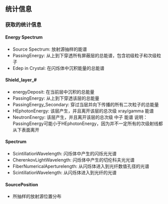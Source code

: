 ## 统计信息
### 获取的统计信息
#### Energy Spectrum
- Source Spectrum: 放射源抽样的能谱
- PassingEnergy: 从上到下穿透所有屏蔽层的总能谱，包含初级粒子和次级粒子
- Edep in Crystal: 在闪烁体中沉积能量的总能谱
#### Shield_layer_#
- energyDeposit: 在当前层中沉积的总能量
- PassingEnergy: 从上到下穿透该层的总能量
- PassingEnergy_Secondary: 穿过当层并向下传播的所有二次粒子的总能量
- HEphotonEnergy: 该层产生，并且离开该层的总次级 xray/gamma 能谱
- NeutronEnergy: 该层产生，并且离开该层的总次级 中子 能谱
说明：PassingEnergy可能小于HEphotonEnergy，因为并不一定所有的次级射线都从下表面离开
#### Spectrum
- ScintillationWavelength: 闪烁体中产生的闪烁光光谱
- CherenkovLightWavelength: 闪烁体中产生的切伦科夫光光谱
- FiberNumericalAperturelength: 从闪烁体进入到光纤数值孔径的光谱
- ScintillationWavelength: 从闪烁体进入到光纤的光谱
#### SourcePosition
- 所抽样的放射源位置分布
